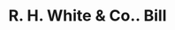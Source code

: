 ---
doi: 10.7916/D8JQ2C10
date_other: '1890'
date_other_textual: 1890-1899
form: printed ephemera
genre:
- Invoices
name:
- R. H. White & Co.
object_in_context_url: https://biggert.cul.columbia.edu/items/view/ave_biggert_00442
subject_hierarchical_geographic:
- Boston, Massachusetts, United States
subject_name:
- R. H. White & Co.
title: R. H. White & Co.. Bill
sort_title: R. H. White & Co.. Bill
call_number: ave_biggert_00442
coordinates:
- 42.35805555555556,-71.06361111111111
pid: ave_biggert_00442
identifiers: ave_biggert_00442
canvas_id: ldpd:395716
permalink: "/items/ave_biggert_00442/"
layout: iiif-image-page
---